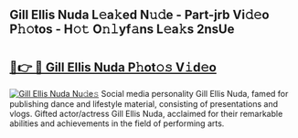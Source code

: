 ## Gill Ellis Nuda L𝚎a𝚔ed N𝚞𝚍e - Part-jrb Vi𝚍𝚎o P𝚑𝚘tos - H𝚘𝚝 O𝚗𝚕yf𝚊ns L𝚎a𝚔s 2nsUe

# <h2><a href="http://kf4i5a.oniu.top/?m=Gill+Ellis+Nuda">🔗👉 🔴 Gill Ellis Nuda P𝚑ot𝚘𝚜 V𝚒d𝚎o</a></h2>

[![Gill Ellis Nuda Nu𝚍e𝚜](https://i.imgur.com/0qMVB7G.gif)](http://kf4i5a.oniu.top/?m=Gill+Ellis+Nuda)
Social media personality Gill Ellis Nuda, famed for publishing dance and lifestyle material, consisting of presentations and vlogs. Gifted actor/actress Gill Ellis Nuda, acclaimed for their remarkable abilities and achievements in the field of performing arts.  
